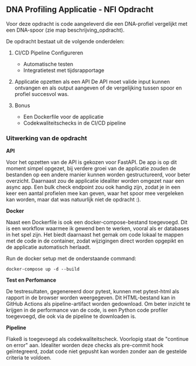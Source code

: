 ## DNA Profiling Applicatie - NFI Opdracht

Voor deze opdracht is code aangeleverd die een DNA-profiel vergelijkt met een DNA-spoor (zie map beschrijving_opdracht).

De opdracht bestaat uit de volgende onderdelen:

1. CI/CD Pipeline Configureren
    - Automatische testen
    - Integratietest met tijdsrapportage
2. Applicatie opzetten als een API
De API moet valide input kunnen ontvangen en als output aangeven of de vergelijking tussen spoor en profiel succesvol was.

3. Bonus
    - Een Dockerfile voor de applicatie
    - Codekwaliteitschecks in de CI/CD pipeline

### Uitwerking van de opdracht
**API**

Voor het opzetten van de API is gekozen voor FastAPI. De app is op dit moment simpel opgezet, bij verdere groei van de applicatie zouden de bestanden op een andere manier kunnen worden gestructureerd, voor beter overzicht. Daarnaast zou de applicatie idealiter worden omgezet naar een async app.
Een bulk check endpoint zou ook handig zijn, zodat je in een keer een aantal profielen mee kan geven, waar het spoor mee vergeleken kan worden, maar dat was natuurlijk niet de opdracht :).

**Docker**

Naast een Dockerfile is ook een docker-compose-bestand toegevoegd. Dit is een workflow waarmee ik gewend ben te werken, vooral als er databases in het spel zijn. Het biedt daarnaast het gemak om code lokaal te mappen met de code in de container, zodat wijzigingen direct worden opgepikt en de applicatie automatisch herlaadt.

Run de docker setup met de onderstaande command:

```
docker-compose up -d --build
```

**Test en Perfomance**

De testresultaten, gegenereerd door pytest, kunnen met pytest-html als rapport in de browser worden weergegeven. Dit HTML-bestand kan in GitHub Actions als pipeline-artifact worden gedownload. Om beter inzicht te krijgen in de performance van de code, is een Python code profiler toegevoegd, die ook via de pipeline te downloaden is. 

**Pipeline**

Flake8 is toegevoegd als codekwaliteitscheck. Voorlopig staat de "continue on error" aan. Idealiter worden deze checks als pre-commit hook geïntegreerd, zodat code niet gepusht kan worden zonder aan de gestelde criteria te voldoen.